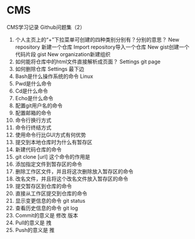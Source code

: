 # CMS
CMS学习记录
   Github问题集（2）
1.	个人主页上的“+”下拉菜单可创建的四种类别分别有？分别的意思？
    New repository 新建一个仓库
    Import repository导入一个仓库
    New gist创建一个代码片段 gist
    New organization新建组织
2.	如何能将仓库中的html文件直接解析成页面？
Settings git page   
3.	如何删除仓库
     Settings 最下边
4.	Bash是什么操作系统的命令
Linux
5.	Pwd是什么命令
6.	Cd是什么命令
7.	Echo是什么命令
8.	配置git用户名的命令
9.	配置邮箱的命令
10.	命令行换行方式
11.	命令行终结方式
12.	使用命令行比GUI方式有何优势
13.	提交到本地仓库时为什么有暂存区
14.	新建代码仓库的命令
15.	git clone [url] 这个命令的作用是
16.	添加指定文件到暂存区的命令
17.	删除工作区文件，并且将这次删除放入暂存区的命令
18.	改名文件，并且将这个改名文件放入暂存区的命令
19.	提交暂存区到仓库的命令
20.	直接从工作区提交到仓库的命令
21.	显示变更信息的命令 git status
22.	查看历史信息的命令 git log
23.	Commit的意义是   修改 版本
24.	Pull的意义是  拽
25.	Push的意义是  推
